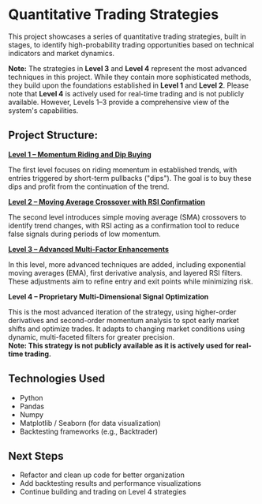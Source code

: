# Quantitative Trading Strategies

This project showcases a series of quantitative trading strategies, built in stages, to identify high-probability trading opportunities based on technical indicators and market dynamics.

**Note:** The strategies in **Level 3** and **Level 4** represent the most advanced techniques in this project. While they contain more sophisticated methods, they build upon the foundations established in **Level 1** and **Level 2**. Please note that **Level 4** is actively used for real-time trading and is not publicly available. However, Levels 1–3 provide a comprehensive view of the system's capabilities.

## Project Structure:

**[Level 1 – Momentum Riding and Dip Buying](notebooks/Level_1_Momentum_Dip_Buying.ipynb)** 

The first level focuses on riding momentum in established trends, with entries triggered by short-term pullbacks ("dips"). The goal is to buy these dips and profit from the continuation of the trend.

**[Level 2 – Moving Average Crossover with RSI Confirmation](notebooks/Level_2_MA_Crossover_RSI.ipynb)** 

The second level introduces simple moving average (SMA) crossovers to identify trend changes, with RSI acting as a confirmation tool to reduce false signals during periods of low momentum.

**[Level 3 – Advanced Multi-Factor Enhancements](notebooks/Level_3_Advanced_Multi_Factor.ipynb)** 

In this level, more advanced techniques are added, including exponential moving averages (EMA), first derivative analysis, and layered RSI filters. These adjustments aim to refine entry and exit points while minimizing risk.

**Level 4 – Proprietary Multi-Dimensional Signal Optimization**

This is the most advanced iteration of the strategy, using higher-order derivatives and second-order momentum analysis to spot early market shifts and optimize trades. It adapts to changing market conditions using dynamic, multi-faceted filters for greater precision.          
**Note: This strategy is not publicly available as it is actively used for real-time trading.**


## Technologies Used

- Python
- Pandas
- Numpy
- Matplotlib / Seaborn (for data visualization)
- Backtesting frameworks (e.g., Backtrader)

## Next Steps

- Refactor and clean up code for better organization
- Add backtesting results and performance visualizations
- Continue building and trading on Level 4 strategies
